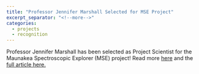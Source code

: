 ```yaml
---
title: "Professor Jennifer Marshall Selected for MSE Project"
excerpt_separator: "<!--more-->"
categories:
  - projects
  - recognition
---
```

Professor Jennifer Marshall has been selected as Project Scientist for the Maunakea Spectroscopic Explorer (MSE) project! Read more [here](https://science.tamu.edu/news/2019/01/texas-am-astronomer-jennifer-marshall-named-maunakea-spectroscopic-explorer-project-scientist/) and the [full article here.](https://mse.cfht.hawaii.edu/?page_id=1665)